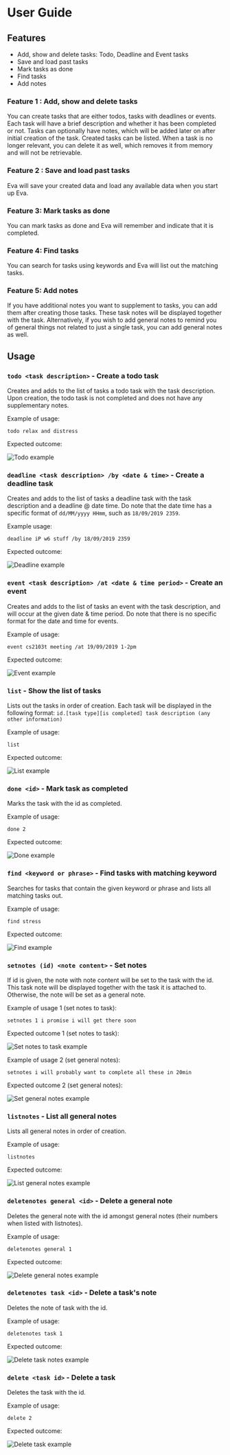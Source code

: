 # User Guide

## Features 
* Add, show and delete tasks: Todo, Deadline and Event tasks
* Save and load past tasks
* Mark tasks as done
* Find tasks
* Add notes
### Feature 1 : Add, show and delete tasks
You can create tasks that are either todos, tasks with deadlines or events. Each task will have a brief description and whether it has been completed or not. Tasks can optionally have notes, which will be added later on after initial creation of the task. Created tasks can be listed.
When a task is no longer relevant, you can delete it as well, which removes it from memory and will not be retrievable.
### Feature 2 : Save and load past tasks
Eva will save your created data and load any available data when you start up Eva.
### Feature 3: Mark tasks as done
You can mark tasks as done and Eva will remember and indicate that it is completed.
### Feature 4: Find tasks
You can search for tasks using keywords and Eva will list out the matching tasks.
### Feature 5: Add notes
If you have additional notes you want to supplement to tasks, you can add them after creating those tasks. These task notes will be displayed together with the task.
Alternatively, if you wish to add general notes to remind you of general things not related to just a single task, you can add general notes as well.

## Usage

### `todo <task description>` - Create a todo task

Creates and adds to the list of tasks a todo task with the task description. Upon creation, the todo task is not completed and does not have any supplementary notes.

Example of usage: 

`todo relax and distress`

Expected outcome:

![Todo example](todoeg.png)

### `deadline <task description> /by <date & time>` - Create a deadline task

Creates and adds to the list of tasks a deadline task with the task description and a deadline @ date time.
Do note that the date time has a specific format of `dd/MM/yyyy HHmm`, such as `18/09/2019 2359`.

Example usage:

`deadline iP w6 stuff /by 18/09/2019 2359`

Expected outcome:

![Deadline example](deadlineeg.png)

### `event <task description> /at <date & time period>` - Create an event

Creates and adds to the list of tasks an event with the task description, and will occur at the given date & time period.
Do note that there is no specific format for the date and time for events.

Example of usage: 

`event cs2103t meeting /at 19/09/2019 1-2pm`

Expected outcome:

![Event example](eventeg.png)

### `list` - Show the list of tasks

Lists out the tasks in order of creation. Each task will be displayed in the following format:
`id.[task type][is completed] task description (any other information)`

Example of usage: 

`list`

Expected outcome:

![List example](listeg.png)

### `done <id>` - Mark task as completed

Marks the task with the id as completed.

Example of usage: 

`done 2`

Expected outcome:

![Done example](doneeg.png)

### `find <keyword or phrase>` - Find tasks with matching keyword

Searches for tasks that contain the given keyword or phrase and lists all matching tasks out.

Example of usage: 

`find stress`

Expected outcome:

![Find example](findeg.png)

### `setnotes (id) <note content>` - Set notes

If id is given, the note with note content will be set to the task with the id. This task note will be displayed together with the task it is attached to.
Otherwise, the note will be set as a general note. 

Example of usage 1 (set notes to task): 

`setnotes 1 i promise i will get there soon`

Expected outcome 1 (set notes to task):

![Set notes to task example](setnotestaskeg.png)

Example of usage 2 (set general notes): 

`setnotes i will probably want to complete all these in 20min`

Expected outcome 2 (set general notes):

![Set general notes example](setnotesgeneg.png)

### `listnotes` - List all general notes

Lists all general notes in order of creation.

Example of usage: 

`listnotes`

Expected outcome:

![List general notes example](listnoteseg.png)

### `deletenotes general <id>` - Delete a general note

Deletes the general note with the id amongst general notes (their numbers when listed with listnotes).

Example of usage: 

`deletenotes general 1`

Expected outcome:

![Delete general notes example](deletegennoteseg.png)

### `deletenotes task <id>` - Delete a task's note

Deletes the note of task with the id.

Example of usage: 

`deletenotes task 1`

Expected outcome:

![Delete task notes example](deletetasknoteseg.png)

### `delete <task id>` - Delete a task

Deletes the task with the id.

Example of usage: 

`delete 2`

Expected outcome:

![Delete task example](deleteeg.png)
